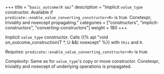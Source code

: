 +++
title = "`basic_outcome(R &&)`"
description = "Implicit `value_type` constructor. Available if `predicate::enable_value_converting_constructor<R>` is true. Constexpr, triviality and noexcept propagating."
categories = ["constructors", "implicit-constructors", "converting-constructors"]
weight = 180
+++

Implicit `value_type` constructor. Calls {{% api "void on_outcome_construction(T *, U &&) noexcept" %}} with `this` and `R`.

*Requires*: `predicate::enable_value_converting_constructor<R>` is true.

*Complexity*: Same as for `value_type`'s copy or move constructor. Constexpr, triviality and noexcept of underlying operations is propagated.